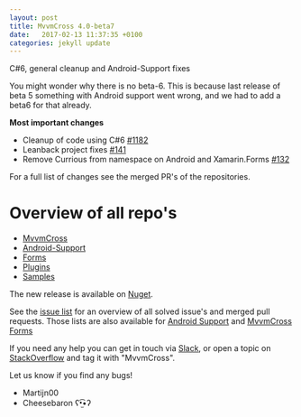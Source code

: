 ```yaml
---
layout: post
title: MvvmCross 4.0-beta7
date:   2017-02-13 11:37:35 +0100
categories: jekyll update
---
```


C#6, general cleanup and Android-Support fixes

You might wonder why there is no beta-6. This is because last release of beta 5 something with Android support went wrong, and we had to add a beta6 for that already.

**Most important changes**

- Cleanup of code using C#6 [#1182](https://github.com/MvvmCross/MvvmCross/pull/1182)
- Leanback project fixes [#141](https://github.com/MvvmCross/MvvmCross-AndroidSupport/pull/141)
- Remove Currious from namespace on Android and Xamarin.Forms [#132](https://github.com/MvvmCross/MvvmCross-AndroidSupport/pull/132)

For a full list of changes see the merged PR's of the repositories.

# Overview of all repo's

- [MvvmCross](https://github.com/MvvmCross/MvvmCross)
- [Android-Support](https://github.com/MvvmCross/MvvmCross-AndroidSupport)
- [Forms](https://github.com/MvvmCross/MvvmCross-Forms)
- [Plugins](https://github.com/MvvmCross/MvvmCross-Plugins)
- [Samples](https://github.com/MvvmCross/MvvmCross-Samples)


The new release is available on [Nuget](https://www.nuget.org/packages?q=mvvmcross).

See the [issue list](https://github.com/MvvmCross/MvvmCross/issues?q=milestone%3A4.0.0+is%3Aclosed) for an overview of all solved issue's and merged pull requests.
Those lists are also available for [Android Support](https://github.com/MvvmCross/MvvmCross-AndroidSupport/issues?q=milestone%3A4.0.0+is%3Aclosed) and [MvvmCross Forms](https://github.com/MvvmCross/MvvmCross-Forms/issues?q=milestone%3A4.0.0+is%3Aclosed)

If you need any help you can get in touch via [Slack](https://xamarinchat.herokuapp.com/), or open a topic on [StackOverflow](http://stackoverflow.com/questions/new/mvvmcross) and tag it with "MvvmCross".

Let us know if you find any bugs!

- Martijn00
- Cheesebaron ʕ•̫͡•ʔ
